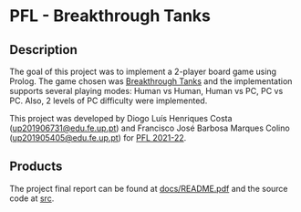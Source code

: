 # PFL - Breakthrough Tanks


## Description  

The goal of this project was to implement a 2-player board game using Prolog.
The game chosen was [Breakthrough Tanks](Breakthrough-Tanks-Rulebook.pdf) and
the implementation supports several playing modes: Human vs Human, Human vs PC,
PC vs PC. Also, 2 levels of PC difficulty were implemented.


This project was developed by Diogo Luís Henriques Costa 
(up201906731@edu.fe.up.pt) and Francisco José Barbosa Marques 
Colino (up201905405@edu.fe.up.pt) for
[PFL 2021-22](https://sigarra.up.pt/feup/en/UCURR_GERAL.FICHA_UC_VIEW?pv_ocorrencia_id=484434).


## Products

The project final report can be found at [docs/README.pdf](docs/README.pdf) 
and the source code at [src](src).  
